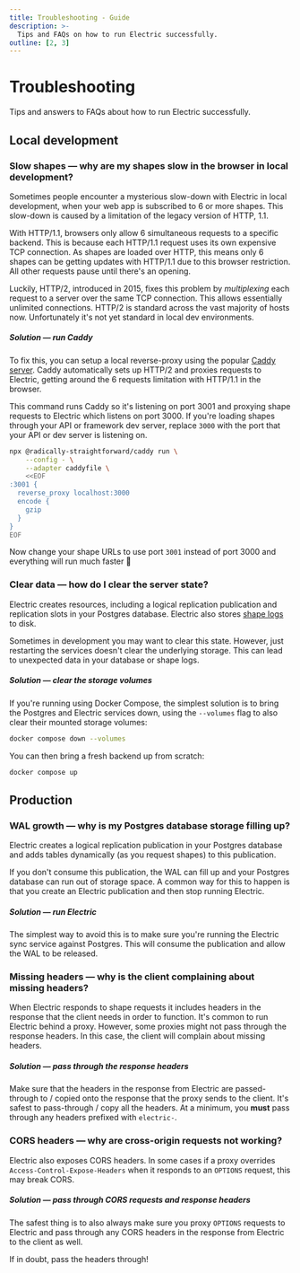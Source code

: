 ```yaml
---
title: Troubleshooting - Guide
description: >-
  Tips and FAQs on how to run Electric successfully.
outline: [2, 3]
---
```


# Troubleshooting

Tips and answers to FAQs about how to run Electric successfully.

## Local development

### Slow shapes &mdash; why are my shapes slow in the browser in local development?

Sometimes people encounter a mysterious slow-down with Electric in local development, when your web app is subscribed to 6 or more shapes. This slow-down is caused by a limitation of the legacy version of HTTP, 1.1.

With HTTP/1.1, browsers only allow 6 simultaneous requests to a specific backend. This is because each HTTP/1.1 request uses its own expensive TCP connection. As shapes are loaded over HTTP, this means only 6 shapes can be getting updates with HTTP/1.1 due to this browser restriction. All other requests pause until there's an opening.

Luckily, HTTP/2, introduced in 2015, fixes this problem by _multiplexing_ each request to a server over the same TCP connection. This allows essentially unlimited connections. HTTP/2 is standard across the vast majority of hosts now. Unfortunately it's not yet standard in local dev environments.

##### Solution &mdash; run Caddy

To fix this, you can setup a local reverse-proxy using the popular [Caddy server](https://caddyserver.com). Caddy automatically sets up HTTP/2 and proxies requests to Electric, getting around the 6 requests limitation with HTTP/1.1 in the browser.

This command runs Caddy so it's listening on port 3001 and proxying shape requests to Electric which listens on port 3000. If you're loading shapes through your API or framework dev server, replace `3000` with the port that your API or dev server is listening on.

```sh
npx @radically-straightforward/caddy run \
    --config - \
    --adapter caddyfile \
    <<EOF
:3001 {
  reverse_proxy localhost:3000
  encode {
    gzip
  }
}
EOF
```

Now change your shape URLs to use port `3001` instead of port 3000 and everything will run much faster 🚀

### Clear data &mdash; how do I clear the server state?

Electric creates resources, including a logical replication publication and replication slots in your Postgres database. Electric also stores [shape logs](/docs/api/http#shape-log) to disk.

Sometimes in development you may want to clear this state. However, just restarting the services doesn't clear the underlying storage. This can lead to unexpected data in your database or shape logs.

##### Solution &mdash; clear the storage volumes

If you're running using Docker Compose, the simplest solution is to bring the Postgres and Electric services down, using the `--volumes` flag to also clear their mounted storage volumes:

```sh
docker compose down --volumes
```

You can then bring a fresh backend up from scratch:

```sh
docker compose up
```

## Production

### WAL growth &mdash; why is my Postgres database storage filling up?

Electric creates a logical replication publication in your Postgres database and adds tables dynamically (as you request shapes) to this publication.

If you don't consume this publication, the WAL can fill up and your Postgres database can run out of storage space. A common way for this to happen is that you create an Electric publication and then stop running Electric.

##### Solution &mdash; run Electric

The simplest way to avoid this is to make sure you're running the Electric sync service against Postgres. This will consume the publication and allow the WAL to be released.

### Missing headers &mdash; why is the client complaining about missing headers?

When Electric responds to shape requests it includes headers in the response that the client needs in order to function. It's common to run Electric behind a proxy. However, some proxies might not pass through the response headers. In this case, the client will complain about missing headers.

##### Solution &mdash; pass through the response headers

Make sure that the headers in the response from Electric are passed-through to / copied onto the response that the proxy sends to the client. It's safest to pass-through / copy all the headers. At a minimum, you **must** pass through any headers prefixed with `electric-`.

### CORS headers &mdash; why are cross-origin requests not working?

Electric also exposes CORS headers. In some cases if a proxy overrides `Access-Control-Expose-Headers` when it responds to an `OPTIONS` request, this may break CORS.

##### Solution &mdash; pass through CORS requests and response headers

The safest thing is to also always make sure you proxy `OPTIONS` requests to Electric and pass through any CORS headers in the response from Electric to the client as well.

If in doubt, pass the headers through!